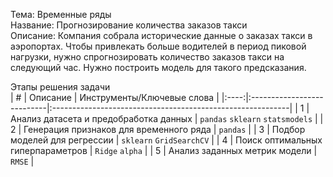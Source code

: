 Тема: Временные ряды    
Название: Прогнозирование количества заказов такси    
Описание: Компания собрала исторические данные о заказах такси в аэропортах. Чтобы привлекать больше водителей в период пиковой нагрузки, нужно спрогнозировать количество заказов такси на следующий час. Нужно построить модель для такого предсказания.    
    
Этапы решения задачи    
| # | Описание | Инструменты/Ключевые слова |
|:----:|:---------------------------|:-----------------------------------------------------------|
| 1 | Анализ датасета и предобработка данных | `pandas` `sklearn` `statsmodels` |
| 2 | Генерация признаков для временного ряда | `pandas` |
| 3 | Подбор моделей для регрессии | `sklearn` `GridSearchCV` |
| 4 | Поиск оптимальных гиперпараметров | `Ridge` `alpha` |
| 5 | Анализ заданных метрик модели | `RMSE` |